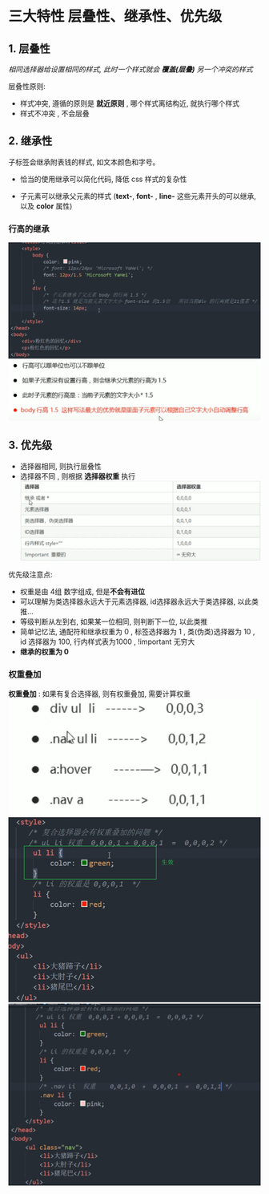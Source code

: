 # 三大特性 层叠性、继承性、优先级
## 1. 层叠性 
*相同选择器给设置相同的样式, 此时一个样式就会 **覆盖(层叠)** 另一个冲突的样式*

层叠性原则: 
* 样式冲突, 遵循的原则是 **就近原则** , 哪个样式离结构近, 就执行哪个样式
* 样式不冲突 , 不会层叠

## 2. 继承性

子标签会继承附表钱的样式, 如文本颜色和字号。 

* 恰当的使用继承可以简化代码, 降低 css 样式的复杂性 

* 子元素可以继承父元素的样式 (**text-**, **font-** , **line-** 这些元素开头的可以继承, 以及 **color** 属性)

### 行高的继承 
![图片](../.vuepress/public/images/hg1.png)
![图片](../.vuepress/public/images/hg.png)
## 3. 优先级
* 选择器相同, 则执行层叠性
* 选择器不同 , 则根据 **选择器权重** 执行
![图片](../.vuepress/public/images/quanzhong1.png)

优先级注意点: 
* 权重是由 4组 数字组成, 但是**不会有进位**
* 可以理解为类选择器永远大于元素选择器, id选择器永远大于类选择器, 以此类推...
* 等级判断从左到右, 如果某一位相同, 则判断下一位, 以此类推
* 简单记忆法, 通配符和继承权重为 0 , 标签选择器为 1 , 类(伪类)选择器为 10 , id 选择器为 100, 行内样式表为1000 , !important 无穷大
* **继承的权重为 0**

### 权重叠加
**权重叠加** : 如果有复合选择器, 则有权重叠加,  需要计算权重
![图片](../.vuepress/public/images/qz3.png)
![图片](../.vuepress/public/images/qz1.png)
![图片](../.vuepress/public/images/qz2.png)



